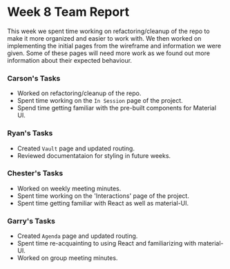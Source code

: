 # Week 8 Team Report

This week we spent time working on refactoring/cleanup of the repo to make it more organized and easier to work with. We
then worked on implementing the initial pages from the wireframe and information we were given. Some of these pages will
need more work as we found out more information about their expected behaviour.

### Carson's Tasks

- Worked on refactoring/cleanup of the repo.
- Spent time working on the `In Session` page of the project.
- Spend time getting familiar with the pre-built components for Material UI.

### Ryan's Tasks 

- Created `Vault` page and updated routing.
- Reviewed documentataion for styling in future weeks.

### Chester's Tasks

- Worked on weekly meeting minutes.
- Spent time working on the 'Interactions' page of the project.
- Spent time getting familiar with React as well as material-UI.

### Garry's Tasks

- Created `Agenda` page and updated routing.
- Spent time re-acquainting to using React and familiarizing with material-UI.
- Worked on group meeting minutes.

